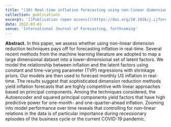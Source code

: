 ```yaml
---
title: "(10) Real-time inflation forecasting using non-linear dimension reduction techniques"
collection: publications
excerpt: '[[Publication (open access)](https://doi.org/10.1016/j.ijforecast.2022.03.002)]'
date: 2022-03-01
venue: 'International Journal of Forecasting, forthcoming'
---
```

**Abstract.** In this paper, we assess whether using non-linear dimension reduction techniques pays off for forecasting inflation in real-time. Several recent methods from the machine learning literature are adopted to map a large dimensional dataset into a lower-dimensional set of latent factors. We model the relationship between inflation and the latent factors using constant and time-varying parameter (TVP) regressions with shrinkage priors. Our models are then used to forecast monthly US inflation in real-time. The results suggest that sophisticated dimension reduction methods yield inflation forecasts that are highly competitive with linear approaches based on principal components. Among the techniques considered, the Autoencoder and squared principal components yield factors that have high predictive power for one-month- and one-quarter-ahead inflation. Zooming into model performance over time reveals that controlling for non-linear relations in the data is of particular importance during recessionary episodes of the business cycle or the current COVID-19 pandemic.
